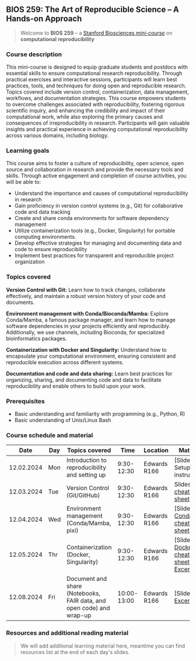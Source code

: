 ## BIOS 259: The Art of Reproducible Science – A Hands-on Approach
> Welcome to **BIOS 259** – a [Stanford Biosciences *mini-course*](https://explorecourses.stanford.edu/search?q=BIOS+259&view=catalog&page=0&filter-coursestatus-Active=on&academicYear=20242025) on **computational reproducibility**

### Course description

This mini-course is designed to equip graduate students and postdocs with essential skills to ensure computational research reproducibility. Through practical exercises and interactive sessions, participants will learn best practices, tools, and techniques for doing open and reproducible research. Topics covered include version control, containerization, data management, workflows, and documentation strategies. This course empowers students to overcome challenges associated with reproducibility, fostering rigorous scientific inquiry, and enhancing the credibility and impact of their computational work, while also exploring the primary causes and consequences of irreproducibility in research. Participants will gain valuable insights and practical experience in achieving computational reproducibility across various domains, including biology.

### Learning goals

This course aims to foster a culture of reproducibility, open science, open source and collaboration in research and provide the necessary tools and skills. Through active engagement and completion of course activities, you will be able to:

- Understand the importance and causes of computational reproducibility in research
- Gain proficiency in version control systems (e.g., Git) for collaborative code and data tracking
- Create and share conda environments for software dependency management
- Utilize containerization tools (e.g., Docker, Singularity) for portable computing environments.
- Develop effective strategies for managing and documenting data and code to ensure reproducibility
- Implement best practices for transparent and reproducible project organization

### Topics covered

**Version Control with Git:** Learn how to track changes, collaborate effectively, and maintain a robust version history of your code and documents.

**Environment management with Conda/Bioconda/Mamba:** Explore Conda/Mamba, a famous package manager, and learn how to manage software dependencies in your projects efficiently and reproducibly. Additionally, we use channels, including Bioconda, for specialized bioinformatics packages.

**Containerization with Docker and Singularity:**
Understand how to encapsulate your computational environment, ensuring consistent and reproducible execution across different systems.

**Documentation and code and data sharing:**
Learn best practices for organizing, sharing, and documenting code and data to facilitate reproducibility and enable others to build upon your work.

### Prerequisites
- Basic understanding and familiarity with programming (e.g., Python, R)
- Basic understanding of Unix/Linux Bash

### Course schedule and material

| Date       | Day     | Topics covered                               | Time     | Location    | Material                |
|------------|---------|-----------------------------------------------|----------|-------------|-------------------------|
| 12.02.2024 | Mon  | Introduction to reproducibility and setting up | 9:30-12:30 | Edwards R166 | [Slides], Setup instructions |
| 12.03.2024 | Tue | Version Control (Git/GitHub)                   | 9:30-12:30 | Edwards R166       | Slides, [Git cheat sheet](https://education.github.com/git-cheat-sheet-education.pdf) |
| 12.04.2024 | Wed  | Environment management (Conda/Mamba, pixi) | 9:30-12:30 | Edwards R166       | [Slides], [Conda cheat sheet]([/03-env-conda/conda-cheatsheet.pdf](https://docs.conda.io/projects/conda/en/4.6.0/_downloads/52a95608c49671267e40c689e0bc00ca/conda-cheatsheet.pdf)) |
| 12.05.2024 | Thr  | Containerization (Docker, Singularity)          | 9:30-12:30 | Edwards R166       | [Slides], [Docker cheat sheet](https://docs.docker.com/get-started/docker_cheatsheet.pdf), [Excercise](/04-containers/) |
| 12.08.2024 | Fri  | Document and share (Notebooks, FAIR data, and open code) and wrap-up | 10:00-13:00 | Edwards R166 | [Slides], [Excercise](/06-docs-sharing/) |


### Resources and additional reading material
> We will add additional learning material here, meantime you can find resources list at the end of each day's slides.
